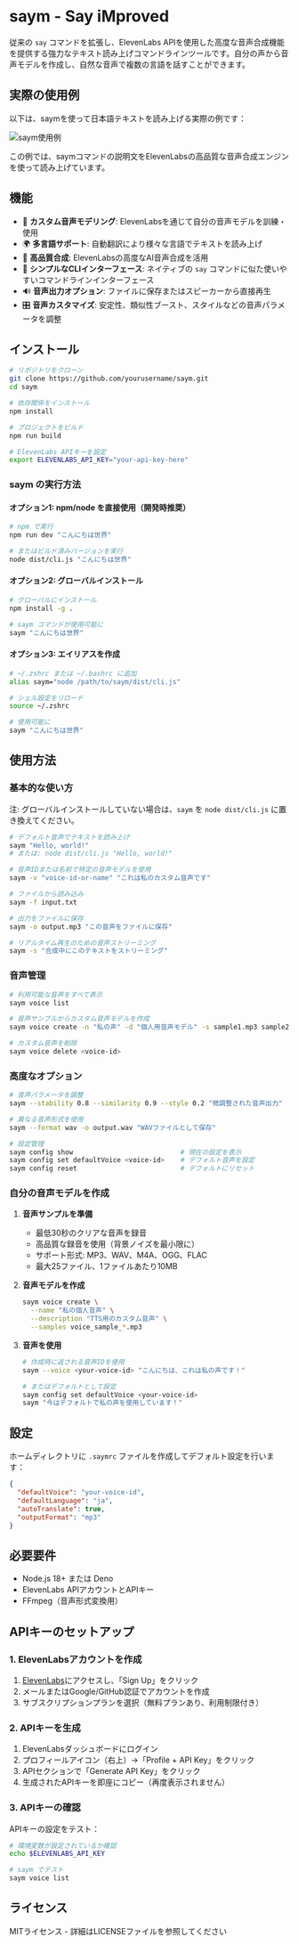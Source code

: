 # saym - Say iMproved

従来の `say` コマンドを拡張し、ElevenLabs APIを使用した高度な音声合成機能を提供する強力なテキスト読み上げコマンドラインツールです。自分の声から音声モデルを作成し、自然な音声で複数の言語を話すことができます。

## 実際の使用例

以下は、saymを使って日本語テキストを読み上げる実際の例です：

![saym使用例](https://gyazo.com/b8b46d3b777ec97618d920183a1889fa)

この例では、saymコマンドの説明文をElevenLabsの高品質な音声合成エンジンを使って読み上げています。

## 機能

- 🎤 **カスタム音声モデリング**: ElevenLabsを通じて自分の音声モデルを訓練・使用
- 🌍 **多言語サポート**: 自動翻訳により様々な言語でテキストを読み上げ
- 🎯 **高品質合成**: ElevenLabsの高度なAI音声合成を活用
- 💬 **シンプルなCLIインターフェース**: ネイティブの `say` コマンドに似た使いやすいコマンドラインインターフェース
- 🔊 **音声出力オプション**: ファイルに保存またはスピーカーから直接再生
- 🎛️ **音声カスタマイズ**: 安定性、類似性ブースト、スタイルなどの音声パラメータを調整

## インストール

```bash
# リポジトリをクローン
git clone https://github.com/yourusername/saym.git
cd saym

# 依存関係をインストール
npm install

# プロジェクトをビルド
npm run build

# ElevenLabs APIキーを設定
export ELEVENLABS_API_KEY="your-api-key-here"
```

### saym の実行方法

#### オプション1: npm/node を直接使用（開発時推奨）

```bash
# npm で実行
npm run dev "こんにちは世界"

# またはビルド済みバージョンを実行
node dist/cli.js "こんにちは世界"
```

#### オプション2: グローバルインストール

```bash
# グローバルにインストール
npm install -g .

# saym コマンドが使用可能に
saym "こんにちは世界"
```

#### オプション3: エイリアスを作成

```bash
# ~/.zshrc または ~/.bashrc に追加
alias saym="node /path/to/saym/dist/cli.js"

# シェル設定をリロード
source ~/.zshrc

# 使用可能に
saym "こんにちは世界"
```

## 使用方法

### 基本的な使い方

注: グローバルインストールしていない場合は、`saym` を `node dist/cli.js` に置き換えてください。

```bash
# デフォルト音声でテキストを読み上げ
saym "Hello, world!"
# または: node dist/cli.js "Hello, world!"

# 音声IDまたは名前で特定の音声モデルを使用
saym -v "voice-id-or-name" "これは私のカスタム音声です"

# ファイルから読み込み
saym -f input.txt

# 出力をファイルに保存
saym -o output.mp3 "この音声をファイルに保存"

# リアルタイム再生のための音声ストリーミング
saym -s "合成中にこのテキストをストリーミング"
```

### 音声管理

```bash
# 利用可能な音声をすべて表示
saym voice list

# 音声サンプルからカスタム音声モデルを作成
saym voice create -n "私の声" -d "個人用音声モデル" -s sample1.mp3 sample2.wav sample3.m4a

# カスタム音声を削除
saym voice delete <voice-id>
```

### 高度なオプション

```bash
# 音声パラメータを調整
saym --stability 0.8 --similarity 0.9 --style 0.2 "微調整された音声出力"

# 異なる音声形式を使用
saym --format wav -o output.wav "WAVファイルとして保存"

# 設定管理
saym config show                           # 現在の設定を表示
saym config set defaultVoice <voice-id>    # デフォルト音声を設定
saym config reset                          # デフォルトにリセット
```

### 自分の音声モデルを作成

1. **音声サンプルを準備**
   - 最低30秒のクリアな音声を録音
   - 高品質な録音を使用（背景ノイズを最小限に）
   - サポート形式: MP3、WAV、M4A、OGG、FLAC
   - 最大25ファイル、1ファイルあたり10MB

2. **音声モデルを作成**
   ```bash
   saym voice create \
     --name "私の個人音声" \
     --description "TTS用のカスタム音声" \
     --samples voice_sample_*.mp3
   ```

3. **音声を使用**
   ```bash
   # 作成時に返される音声IDを使用
   saym --voice <your-voice-id> "こんにちは、これは私の声です！"
   
   # またはデフォルトとして設定
   saym config set defaultVoice <your-voice-id>
   saym "今はデフォルトで私の声を使用しています！"
   ```

## 設定

ホームディレクトリに `.saymrc` ファイルを作成してデフォルト設定を行います：

```json
{
  "defaultVoice": "your-voice-id",
  "defaultLanguage": "ja",
  "autoTranslate": true,
  "outputFormat": "mp3"
}
```

## 必要要件

- Node.js 18+ または Deno
- ElevenLabs APIアカウントとAPIキー
- FFmpeg（音声形式変換用）

## APIキーのセットアップ

### 1. ElevenLabsアカウントを作成

1. [ElevenLabs](https://elevenlabs.io/)にアクセスし、「Sign Up」をクリック
2. メールまたはGoogle/GitHub認証でアカウントを作成
3. サブスクリプションプランを選択（無料プランあり、利用制限付き）

### 2. APIキーを生成

1. ElevenLabsダッシュボードにログイン
2. プロフィールアイコン（右上）→「Profile + API Key」をクリック
3. APIセクションで「Generate API Key」をクリック
4. 生成されたAPIキーを即座にコピー（再度表示されません）

### 3. APIキーの確認

APIキーの設定をテスト：

```bash
# 環境変数が設定されているか確認
echo $ELEVENLABS_API_KEY

# saym でテスト
saym voice list
```

## ライセンス

MITライセンス - 詳細はLICENSEファイルを参照してください